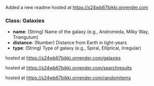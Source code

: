 Added a new readme
hosted at <https://s24wb67bikki.onrender.com>

### Class: Galaxies

- **name**: (String) Name of the galaxy (e.g., Andromeda, Milky Way, Triangulum)
- **distance**: (Number) Distance from Earth in light-years
- **type**: (String) Type of galaxy (e.g., Spiral, Elliptical, Irregular)

hosted at <https://s24wb67bikki.onrender.com/galaxies>

hosted at <https://s24wb67bikki.onrender.com/searchresults>

hosted at <https://s24wb67bikki.onrender.com/randomitems>
